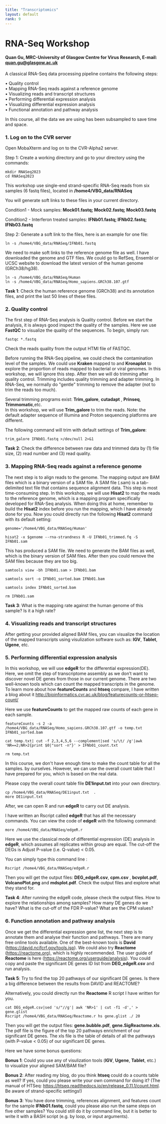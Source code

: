 ```yaml
---
title: "Transcriptomics"
layout: default
rank: 9
---
```


# RNA-Seq Workshop
#### Quan Gu, MRC-University of Glasgow Centre for Virus Research, E-mail: quan.gu@glasgow.ac.uk 

A classical RNA-Seq data processing pipeline contains the following steps:

• Quality control \
• Mapping RNA-Seq reads against a reference genome \
• Visualizing reads and transcript structures \
• Performing differential expression analysis \
• Visualizing differential expression analysis \
• Functional annotation and pathway analysis  

In this course, all the data we are using has been subsampled to save time and space.

###  1.	Log on to the CVR server ### 

Open MobaXterm and log on to the CVR-Alpha2 server.

Step 1: Create a working directory and go to your directory using the commands:

```
mkdir RNASeq2023
cd RNASeq2023
```
  
This workshop use single-end strand-specific RNA-Seq reads from six samples (6 fastq files), located in **/home4/VBG_data/RNASeq**

You will generate soft links to these files in your current directory. 

Condition1 - Mock samples: **Mock01.fastq; Mock02.fastq; Mock03.fastq**

Condition2 - Interferon treated samples: **IFNb01.fastq; IFNb02.fastq; IFNb03.fastq**


Step 2: Generate a soft link to the files, here is an example for one file:

```
ln -s /home4/VBG_data/RNASeq/IFNb01.fastq
```

We need to make soft links to the reference genome file as well. I have downloaded the genome and GTF files. We could go to RefSeq, Ensembl or UCSC website to download the latest version of the human genome (GRCh38/hg38).

```
ln -s /home4/VBG_data/RNASeq/Human
ln -s /home4/VBG_data/RNASeq/Homo_sapiens.GRCh38.107.gtf
```

**Task 1**: Check the human reference genome (GRCh38) and its annotation files, and print the last 50 lines of these files. 

###  2. Quality control ### 

The first step of RNA-Seq analysis is Quality control. 
Before we start the analysis, it is always good inspect the quality of the samples. Here we use **FastQC** to visualize the quality of the sequences. To begin, simply run:
```
fastqc *.fastq
```
Check the reads quality from the output HTMl file of FASTQC. 

Before running the RNA-Seq pipeline, we could check the contamination level of the samples. We could use **Kraken** mapped to and **Kronaplot** to explore the proportion of reads mapped to bacterial or viral genomes. In this workshop, we will ignore this step. After then we will do trimming after quality control. Trimming includes quality trimming and adapter trimming. In RNA-Seq, we normally do "gentle" trimming to remove the adapter (not to trim the reads too much).

Several trimming programs exist: **Trim_galore**, **cutadapt** , **Prinseq**, **Trimmomatic**,etc.  
In this workshop, we will use **Trim_galore** to trim the reads. 
Note: the default adapter sequence of Illumina and Proton sequencing platforms are different.

The following command will trim with default settings of **Trim_galore**:

```
trim_galore IFNb01.fastq >/dev/null 2>&1
```

**Task 2**: Check the difference between raw data and trimmed data by (1) file size, (2) read number and (3) read quality.


###  3.	Mapping RNA-Seq reads against a reference genome ###  

The next step is to align reads to the genome. The mapping output are BAM files which is a binary version of a SAM file. A SAM file (.sam) is a tab-delimited text file that contains sequence alignment data. This step is most time-consuming step.
In this workshop, we will use **Hisat2** to map the reads to the reference genome, which is a mapping program specifically developed for RNA-Seq analysis.  When doing this at home, remember to build the **Hisat2** index before you run the mapping, which I have already done for you. Now you could directly run the following **Hisat2** command with its default setting:

```
genome='/home4/VBG_data/RNASeq/Human'

hisat2 -x $genome --rna-strandness R -U IFNb01_trimmed.fq -S IFNb01.sam
```

This has produced a SAM file. We need to generate the BAM files as well, which is the binary version of SAM files. After then you could remove the SAM files because they are too big.

 ```
samtools view -bh IFNb01.sam > IFNb01.bam

samtools sort -o IFNb01_sorted.bam IFNb01.bam

samtools index IFNb01_sorted.bam

rm IFNb01.sam
```
**Task 3**: What is the mapping rate against the human genome of this sample? Is it a high rate?

### 4.	Visualizing reads and transcript structures ### 
After getting your provided aligned BAM files, you can visualize the location of the mapped transcripts using visulization software such as: **IGV**, **Tablet**, **Ugene**, etc.

### 5.	Performing differential expression analysis ###
In this workshop, we will use **edgeR** for the differential expression(DE). Here, we omit the step of transcriptome assembly as we don’t want to discover novel DE genes from those in our current genome.
There are two well-known tools which can count the mapped transcripts in the genome. To learn more about how **featureCounts** and **htseq** compare, I have written a blog about it http://bioinformatics.cvr.ac.uk/blog/featurecounts-or-htseq-count/

Here we use **featureCounts** to get the mapped raw counts of each gene in each sample.

```
featureCounts -s 2 -a /home4/VBG_data/RNASeq/Homo_sapiens.GRCh38.107.gtf -o temp.txt IFNb01_sorted.bam

cat temp.txt| cut -f 2,3,4,5,6 --complement|sed 's/\t/ /g'|awk 'NR==2;NR>2{print $0|"sort -n"}' > IFNb01_count.txt

rm temp.txt

```

In this course, we don't have enough time to make the count table for all the samples. by ourselves. However, we can use the overall count table that I have prepared for you, which is based on the real data.

Please copy the overall count table file **DE1input.txt** into your own directory. 

```
cp /home4/VBG_data/RNASeq/DE1input.txt  . 
more DE1input.txt
```

After, we can open R and run **edgeR** to carry out DE analysis.

I have written an Rscript called **edgeR** that has all the necessary commands. You can view the code of **edgeR** with the following command:

```
more /home4/VBG_data/RNASeq/edgeR.r
```

Here we use the classical mode of differential expression (DE) analysis in **edgeR**, which assumes all replicates within group are equal. The cut-off the DEGs is Adjust P-value (i.e. Q-value) < 0.05.

You can simply type this command line :

```
Rscript /home4/VBG_data/RNASeq/edgeR.r
```

Then you will get the output files: **DEG_edgeR.csv**, **cpm.csv** , **bcvplot.pdf**, **VolcanoPlot.png** and **mdsplot.pdf**. Check the output files and explore what they stand for.

**Task 4**: After running the edgeR code, please check the output files.  How to explore the relationships among samples? How many DE genes do we have? What is the cut-off of the FDR P-value? What are the CPM values?

### 6. Function annotation and pathway analysis ### 
Once we get the differential expression gene list, the next step is to annotate them and
analyse their function and pathways. There are many free online tools available. 
One of the
best-known tools is **David** (https://david.ncifcrf.gov/tools.jsp). 
We could also try **Reactome**
(https://reactome.org), which is highly recommended. 
The user guide of **Reactome** is here (https://reactome.org/userguide/analysis). You could copy and paste the significant DE genes ID list from **DEG_edgeR.csv** and run analysis. 

**Task 5**: Try to find the top 20 pathways of our significant DE genes. Is there a big difference between the results from DAVID and REACTOME?

Alternatively, you could directly run the **Reactome** R script I have written for you. 

```
cat DEG_edgeR.csv|sed 's/"//g'| awk 'NR>1' | cut -f1 -d',' > gene.glist
Rscript /home4/VBG_data/RNASeq/Reactome.r hs gene.glist ./ 20
```
Then you will get the output files: **gene.bubble.pdf**, **gene.SigReactome.xls**. The pdf file is the figure of the top 20 pathways enrichment of our significant DE genes. The xls file is the table of details of all the pathways (with P-value < 0.05) of our significant DE genes.  

Here we have some bonus questions:


**Bonus 1**:
Could you use any of visulization tools (**IGV**, **Ugene**, **Tablet**, etc.) to visualize your aligned SAM/BAM file?

**Bonus 2**:
After reading my blog, do you think **htseq** could do a counts table as well? If yes, could you please write your own command for doing it? (The manual of HTSeq: https://htseq.readthedocs.io/en/release_0.11.1/count.html. Be aware of strand-specific settings!)

**Bonus 3**:
You have done trimming, references alignment, and features count for the sample **IFNb01.fastq**, could you please also run the same steps on five other samples? You could still do it by command line, but it is better to write it with a BASH script (e.g. by loop, or input arguments).



